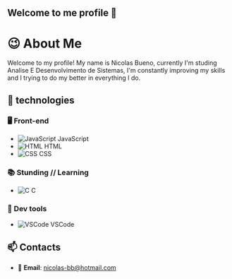 ## Welcome to me profile 👋

# 😉 About Me

Welcome to my profile!
My name is Nicolas Bueno, currently I'm studing Analise E Desenvolvimento de Sistemas, I'm constantly improving my skills and I trying to do my better in everything I do.


## 🚀 technologies



### 🖥️ Front-end
- ![JavaScript](https://img.shields.io/badge/-JavaScript-F7DF1E?style=flat&logo=javascript&logoColor=black) JavaScript
- ![HTML](https://img.shields.io/badge/HTML-%23E34F26?style=flat-square&logo=html5&logoColor=white) HTML
- ![CSS](https://img.shields.io/badge/CSS-%231572B6?style=flat-square&logo=css3&logoColor=white) CSS



### 📚 Stunding // Learning 
- ![C](https://img.shields.io/badge/C-%2300599C?style=flat-square&logo=c&logoColor=white) C



### 🔧 Dev tools
- ![VSCode](https://img.shields.io/badge/-VS%20Code-007ACC?style=flat&logo=visual-studio-code&logoColor=white) VSCode



## 📫 Contacts


- 📧 **Email**: [nicolas-bb@hotmail.com](mailto:nicolas-bb@hotmail.com)





